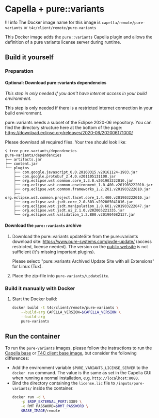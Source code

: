 <!--
 ~ SPDX-FileCopyrightText: Copyright DB Netz AG and the capella-collab-manager contributors
 ~ SPDX-License-Identifier: Apache-2.0
 -->

# Capella + pure::variants

<!-- prettier-ignore -->
!!! info
    The Docker image name for this image is `capella/remote/pure-variants` or `t4c/client/remote/pure-variants`

This Docker image adds the `pure::variants` Capella plugin and allows the definition of a pure variants license server during runtime.

## Build it yourself

### Preparation

#### Optional: Download pure::variants dependencies

_This step in only needed if you don't have internet access in your build environment._

This step is only needed if there is a restricted internet connection in your build environment.

pure::variants needs a subset of the Eclipse 2020-06 repository.
You can find the directory structure here at the bottom of the page: <https://download.eclipse.org/releases/2020-06/202006171000/>

Please download all required files. Your tree should look like:

```text
$ tree pure-variants/dependencies
pure-variants/dependencies
├── artifacts.jar
├── content.jar
└── plugins
    ├── com.google.javascript_0.0.20160315.v20161124-1903.jar
    ├── com.google.protobuf_2.4.0.v201105131100.jar
    ├── org.eclipse.wst.common.core_1.3.0.v201903222010.jar
    ├── org.eclipse.wst.common.environment_1.0.400.v201903222010.jar
    ├── org.eclipse.wst.common.frameworks_1.2.201.v201903222010.jar
    ├── org.eclipse.wst.common.project.facet.core_1.4.400.v201903222010.jar
    ├── org.eclipse.wst.jsdt.core_2.0.303.v202005041016.jar
    ├── org.eclipse.wst.jsdt.manipulation_1.0.601.v201903222047.jar
    ├── org.eclipse.wst.jsdt.ui_2.1.0.v202005221335.jar
    └── org.eclipse.wst.validation_1.2.800.v201904082137.jar
```

#### Download the `pure::variants` archive

1. Download the pure::variants updateSite from the pure::variants download site: <https://www.pure-systems.com/pvde-update/> (access restricted, license needed).
   The version on the [public website](https://www.pure-systems.com/pv-update/) is not sufficient (it's missing important plugins).

   Please select: "pure::variants Archived Update Site with all Extensions" for Linux (Tux).

1. Place the zip-file into `pure-variants/updateSite`.

### Build it manually with Docker

1. Start the Docker build:

   ```zsh
   docker build -t t4c/client/remote/pure-variants \
       --build-arg CAPELLA_VERSION=$CAPELLA_VERSION \
       --build-arg
       pure-variants
   ```

## Run the container

To run the `pure-variants` images, please follow the instructions to run the [Capella base](../base.md) or [T4C client base image](../t4c/base.md), but consider the following differences:

- Add the environment variable `$PURE_VARIANTS_LICENSE_SERVER` to the `docker run` command. The value is the same as set in the Capella GUI when running a normal installation, e.g. `http://localhost:8080`.
- Bind the directory containing the `license.lic` file to `/inputs/pure-variants/` inside the container.
  ```zsh
  docker run -d \
      -p $RDP_EXTERNAL_PORT:3389 \
      -e RMT_PASSWORD=$RMT_PASSWORD \
      $BASE_IMAGE/remote
  ```
